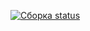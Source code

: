 [![Сборка status](https://ci.appveyor.com/api/projects/status/th8arwqid7ti3wr1?svg=true)](https://ci.appveyor.com/project/AnastasiaCymbalyuk77753/anim)